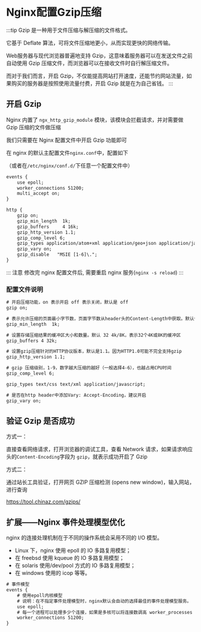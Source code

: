 # Nginx配置Gzip压缩

:::tip
Gzip 是一种用于文件压缩与解压缩的文件格式。

它基于 Deflate 算法，可将文件压缩地更小，从而实现更快的网络传输。

Web服务器与现代浏览器普遍地支持 Gzip，这意味着服务器可以在发送文件之前自动使用 Gzip 压缩文件，而浏览器可以在接收文件时自行解压缩文件。

而对于我们而言，开启 Gzip，不仅能提高网站打开速度，还能节约网站流量，如果购买的服务器是按照使用流量付费，开启 Gzip 就是在为自己省钱。
:::

## 开启 Gzip

Nginx 内置了 `ngx_http_gzip_module` 模块，该模块会拦截请求，并对需要做 Gzip 压缩的文件做压缩

我们只需要在 Nginx 配置文件中开启 Gzip 功能即可

在 nginx 的默认主配置文件`nginx.conf`中，配置如下

（或者在`/etc/nginx/conf.d/`下任意一个配置文件中）

```txt
events {
    use epoll;
    worker_connections 51200;
    multi_accept on;
}

http {
    gzip on;
    gzip_min_length  1k;
    gzip_buffers     4 16k;
    gzip_http_version 1.1;
    gzip_comp_level 6;
    gzip_types application/atom+xml application/geo+json application/javascript application/x-javascript application/json application/ld+json application/manifest+json application/rdf+xml application/rss+xml application/xhtml+xml application/xml font/eot font/otf font/ttf image/svg+xml image/jpeg image/gif image/png text/css text/javascript text/plain text/xml;
    gzip_vary on;
    gzip_disable   "MSIE [1-6]\.";
}
```

::: 注意
修改完 nginx 配置文件后, 需要重启 nginx 服务(`nginx -s reload`)
:::

### 配置文件说明

```txt
# 开启压缩功能，on 表示开启 off 表示关闭，默认是 off
gzip on;

# 表示允许压缩的页面最小字节数，页面字节数从header头的Content-Length中获取。默认值是0，表示不管页面多大都进行压缩，建议设置成大于1K。如果小于1K可能会越压越大。即：小于设置值的文件将不会压缩
gzip_min_length  1k;

# 设置存储压缩结果的缓冲区大小和数量。默认 32 4k/8K，表示32个4K或8K的缓冲区
gzip_buffers 4 32k;

# 设置gzip压缩针对的HTTP协议版本，默认是1.1。因为HTTP1.0可能不完全支持gzip
gzip_http_version 1.1;

# gzip 压缩级别，1-9，数字越大压缩的越好（一般选择4-6），也越占用CPU时间
gzip_comp_level 6;

gzip_types text/css text/xml application/javascript;

# 是否在http header中添加Vary: Accept-Encoding，建议开启
gzip_vary on;

```

## 验证 Gzip 是否成功

方式一：

直接查看网络请求，打开浏览器的调试工具，查看 Network 请求，如果请求响应头的`Content-Encoding`字段为 `gzip`，就表示成功开启了 Gzip

方式二：

通过站长工具验证，打开网页 GZIP 压缩检测 (opens new window)，输入网站，进行查询

https://tool.chinaz.com/gzips/


## 扩展——Nginx 事件处理模型优化

nginx 的连接处理机制在于不同的操作系统会采用不同的 I/O 模型。

- Linux 下，nginx 使用 epoll 的 IO 多路复用模型；
- 在 freebsd 使用 kqueue 的 IO 多路复用模型；
- 在 solaris 使用/dev/pool 方式的 IO 多路复用模型；
- 在 windows 使用的 icop 等等。

```txt
# 事件模型
events {
    # 使用epoll内核模型
    # 说明：在不指定事件处理模型时，nginx默认会自动的选择最佳的事件处理模型服务。
    use epoll;
    # 每一个进程可以处理多少个连接，如果是多核可以将连接数调高 worker_processes * 1024
    worker_connections 51200;
}
```